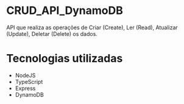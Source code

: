 # CRUD_API_DynamoDB
API que realiza as operações de Criar (Create), Ler (Read), Atualizar (Update), Deletar (Delete) os dados.

<h1> Tecnologias utilizadas </h1>

<ul>
  <li> NodeJS </li>
  <li> TypeScript </li>
  <li> Express </li>
  <li> DynamoDB </li>
</ul>
